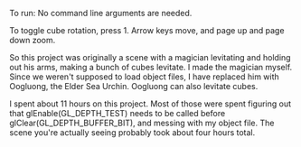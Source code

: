 To run: No command line arguments are needed.

To toggle cube rotation, press 1. Arrow keys move, and page up and page down zoom.

So this project was originally a scene with a magician levitating and holding out his arms, making a bunch of cubes levitate.
I made the magician myself. Since we weren't supposed to load object files, I have replaced him with Oogluong, the Elder Sea Urchin.
Oogluong can also levitate cubes.

I spent about 11 hours on this project. Most of those were spent figuring out that glEnable(GL_DEPTH_TEST)
needs to be called before glClear(GL_DEPTH_BUFFER_BIT), and messing with my object file. The scene you're actually
seeing probably took about four hours total. 
